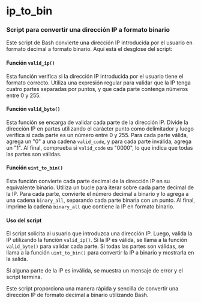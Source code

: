 # ip_to_bin

### Script para convertir una dirección IP a formato binario

Este script de Bash convierte una dirección IP introducida por el usuario en formato decimal a formato binario. Aquí está el desglose del script:

#### Función `valid_ip()`

Esta función verifica si la dirección IP introducida por el usuario tiene el formato correcto. Utiliza una expresión regular para validar que la IP tenga cuatro partes separadas por puntos, y que cada parte contenga números entre 0 y 255.

#### Función `valid_byte()`

Esta función se encarga de validar cada parte de la dirección IP. Divide la dirección IP en partes utilizando el carácter punto como delimitador y luego verifica si cada parte es un número entre 0 y 255. Para cada parte válida, agrega un "0" a una cadena `valid_code`, y para cada parte inválida, agrega un "1". Al final, comprueba si `valid_code` es "0000", lo que indica que todas las partes son válidas.

#### Función `uint_to_bin()`

Esta función convierte cada parte decimal de la dirección IP en su equivalente binario. Utiliza un bucle para iterar sobre cada parte decimal de la IP. Para cada parte, convierte el número decimal a binario y lo agrega a una cadena `binary_all`, separando cada parte binaria con un punto. Al final, imprime la cadena `binary_all` que contiene la IP en formato binario.

#### Uso del script

El script solicita al usuario que introduzca una dirección IP. Luego, valida la IP utilizando la función `valid_ip()`. Si la IP es válida, se llama a la función `valid_byte()` para validar cada parte. Si todas las partes son válidas, se llama a la función `uint_to_bin()` para convertir la IP a binario y mostrarla en la salida.

Si alguna parte de la IP es inválida, se muestra un mensaje de error y el script termina.

Este script proporciona una manera rápida y sencilla de convertir una dirección IP de formato decimal a binario utilizando Bash.